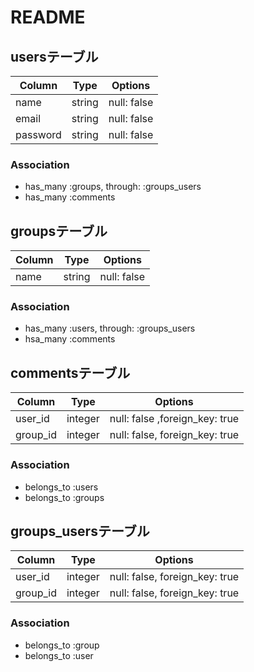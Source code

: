 # README

## usersテーブル

|Column|Type|Options|
|------|----|-------|
|name|string|null: false|
|email|string|null: false|
|password|string|null: false|

### Association
- has_many :groups, through: :groups_users
- has_many :comments

## groupsテーブル

|Column|Type|Options|
|------|----|-------|
|name|string|null: false|

### Association
- has_many :users, through: :groups_users
- hsa_many :comments

## commentsテーブル

|Column|Type|Options|
|------|----|-------|
|user_id|integer|null: false ,foreign_key: true|
|group_id|integer|null: false, foreign_key: true|

### Association
- belongs_to :users
- belongs_to :groups

## groups_usersテーブル

|Column|Type|Options|
|------|----|-------|
|user_id|integer|null: false, foreign_key: true|
|group_id|integer|null: false, foreign_key: true|

### Association
- belongs_to :group
- belongs_to :user